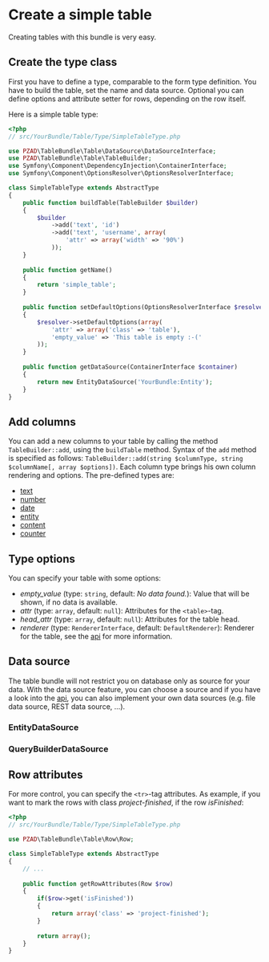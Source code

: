 # Create a simple table
Creating tables with this bundle is very easy.

## Create the type class
First you have to define a type, comparable to the form type definition.
You have to build the table, set the name and data source.
Optional you can define options and attribute setter for rows, depending on the row itself.

Here is a simple table type:
```php
<?php
// src/YourBundle/Table/Type/SimpleTableType.php

use PZAD\TableBundle\Table\DataSource\DataSourceInterface;
use PZAD\TableBundle\Table\TableBuilder;
use Symfony\Component\DependencyInjection\ContainerInterface;
use Symfony\Component\OptionsResolver\OptionsResolverInterface;

class SimpleTableType extends AbstractType
{
	public function buildTable(TableBuilder $builder)
	{
		$builder
			->add('text', 'id')
			->add('text', 'username', array(
				'attr' => array('width' => '90%')
			));
	}
	
	public function getName()
	{
		return 'simple_table';
	}
	
	public function setDefaultOptions(OptionsResolverInterface $resolver)
	{
		$resolver->setDefaultOptions(array(
			'attr' => array('class' => 'table'),
			'empty_value' => 'This table is empty :-('
		));
	}
	
	public function getDataSource(ContainerInterface $container)
	{
		return new EntityDataSource('YourBundle:Entity');
	}
}
```

## Add columns
You can add a new columns to your table by calling the method `TableBuilder::add`, using the `buildTable` method.
Syntax of the `add` method is specified as follows: `TableBuilder::add(string $columnType, string $columnName[, array $options])`.
Each column type brings his own column rendering and options.
The pre-defined types are:
* [text](columns/text.md)
* [number](columns/number.md)
* [date](columns/date.md)
* [entity](columns/entity.md)
* [content](columns/content.md)
* [counter](columns/counter.md)

## Type options
You can specify your table with some options:
* *empty_value* (type: `string`, default: *No data found.*): Value that will be shown, if no data is available.
* *attr* (type: `array`, default: `null`): Attributes for the `<table>`-tag.
* *head_attr* (type: `array`, default: `null`): Attributes for the table head.
* *renderer* (type: `RendererInterface`, default: `DefaultRenderer`): Renderer for the table, see the [api](../api/renderer.md) for more information.

## Data source
The table bundle will not restrict you on database only as source for your data.
With the data source feature, you can choose a source and if you have a look into the [api](../api/data_source.md),
you can also implement your own data sources (e.g. file data source, REST data source, ...).

### EntityDataSource

### QueryBuilderDataSource


## Row attributes
For more control, you can specify the `<tr>`-tag attributes.
As example, if you want to mark the rows with class *project-finished*, if the row *isFinished*:
```php
<?php
// src/YourBundle/Table/Type/SimpleTableType.php

use PZAD\TableBundle\Table\Row\Row;

class SimpleTableType extends AbstractType
{
	// ...
	
	public function getRowAttributes(Row $row)
	{
		if($row->get('isFinished'))
		{
			return array('class' => 'project-finished');
		}
		
		return array();
	}
}
```

